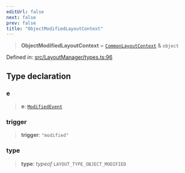 ```yaml
---
editUrl: false
next: false
prev: false
title: "ObjectModifiedLayoutContext"
---
```


> **ObjectModifiedLayoutContext** = [`CommonLayoutContext`](/api/type-aliases/commonlayoutcontext/) & `object`

Defined in: [src/LayoutManager/types.ts:96](https://github.com/fabricjs/fabric.js/blob/e114448a1bce9b68a3e1bba337bc0c83a35c1aa5/src/LayoutManager/types.ts#L96)

## Type declaration

### e

> **e**: [`ModifiedEvent`](/api/interfaces/modifiedevent/)

### trigger

> **trigger**: `"modified"`

### type

> **type**: *typeof* `LAYOUT_TYPE_OBJECT_MODIFIED`
